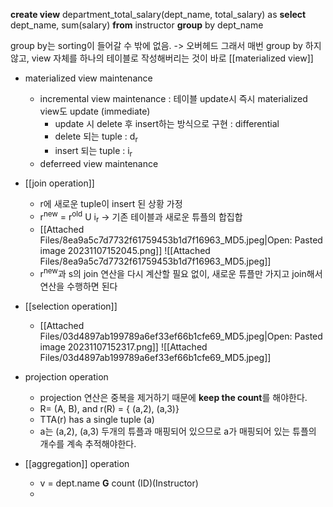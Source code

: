 **create view** department_total_salary(dept_name, total_salary) as
**select** dept_name, sum(salary)
**from** instructor
**group** by dept_name

group by는 sorting이 들어갈 수 밖에 없음. -> 오버헤드
그래서 매번 group by 하지 않고, view 자체를 하나의 테이블로 작성해버리는 것이 바로 [[materialized view]]

- materialized  view maintenance
	- incremental view maintenance : 테이블 update시 즉시 materialized view도 update (immediate)
		- update 시 delete 후 insert하는 방식으로 구현 : differential
		- delete 되는 tuple : d<sub>r</sub>
		- insert 되는 tuple : i<sub>r</sub>
	- deferreed view maintenance 

- [[join operation]] 
	- r에 새로운 tuple이 insert 된 상황 가정
	- r<sup>new</sup> = r<sup>old</sup> U i<sub>r</sub> 
	  -> 기존 테이블과 새로운 튜플의 합집합
	- [[Attached Files/8ea9a5c7d7732f61759453b1d7f16963_MD5.jpeg|Open: Pasted image 20231107152045.png]]
![[Attached Files/8ea9a5c7d7732f61759453b1d7f16963_MD5.jpeg]]
	- r<sup>new</sup>과 s의 join 연산을 다시 계산할 필요 없이, 새로운 튜플만 가지고 join해서 연산을 수행하면 된다

- [[selection operation]] 
	- [[Attached Files/03d4897ab199789a6ef33ef66b1cfe69_MD5.jpeg|Open: Pasted image 20231107152317.png]]
![[Attached Files/03d4897ab199789a6ef33ef66b1cfe69_MD5.jpeg]]

- projection operation 
	- projection 연산은 중복을 제거하기 때문에 **keep the count**를 해야한다.
	- R= (A, B), and r(R) = { (a,2), (a,3)}
	- TTA(r) has a single tuple (a)
	- a는 (a,2), (a,3) 두개의 튜플과 매핑되어 있으므로 a가 매핑되어 있는 튜플의 개수를 계속 추적해야한다.

- [[aggregation]] operation 
	- v = dept.name **G** count (ID)(Instructor)
	- 
